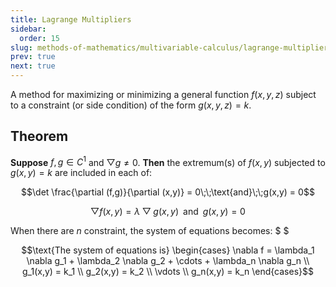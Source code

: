 ```yaml
---
title: Lagrange Multipliers
sidebar:
  order: 15
slug: methods-of-mathematics/multivariable-calculus/lagrange-multipliers
prev: true
next: true
---
```


A method for maximizing or minimizing a general function $f(x, y, z)$ subject
to a constraint (or side condition) of the form $g(x, y, z) = k$.


## Theorem

**Suppose** $f,g \in C^1$ and $\bigtriangledown g \neq 0$. **Then** the extremum(s) of $f(x,y)$ subjected to $g(x,y) = k$ are included in each of:

```math
\det \frac{\partial (f,g)}{\partial (x,y)} = 0\;\;\text{and}\;\;g(x,y) = 0
```

```math
\bigtriangledown f(x,y) = \lambda \bigtriangledown g(x,y)
\;\;\text{and}\;\;
g(x,y) = 0
```

When there are $n$ constraint, the system of equations becomes: $ $

```math
\text{The system of equations is}
\begin{cases}
\nabla f = \lambda_1 \nabla g_1 + \lambda_2 \nabla g_2 + \cdots + \lambda_n \nabla g_n \\
g_1(x,y) = k_1 \\
g_2(x,y) = k_2 \\
\vdots \\
g_n(x,y) = k_n
\end{cases}
```
